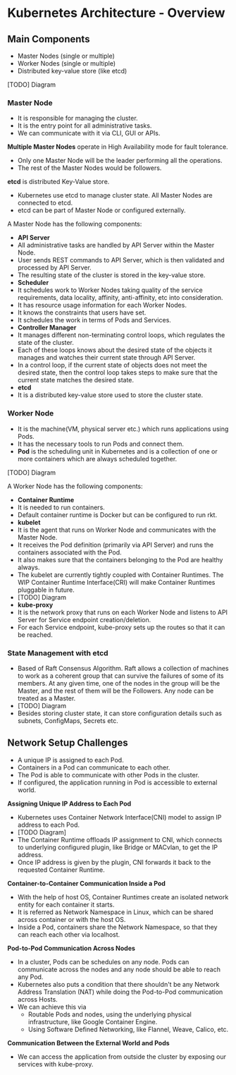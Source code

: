 # Kubernetes Architecture - Overview

## Main Components
 - Master Nodes (single or multiple)
 - Worker Nodes (single or multiple)
 - Distributed key-value store (like etcd)

[TODO] Diagram

### Master Node
* It is responsible for managing the cluster.
* It is the entry point for all administrative tasks.
* We can communicate with it via CLI, GUI or APIs.

**Multiple Master Nodes** operate in High Availability mode for fault tolerance.
* Only one Master Node will be the leader performing all the operations.
* The rest of the Master Nodes would be followers.

**etcd** is distributed Key-Value store.
* Kubernetes use etcd to manage cluster state. All Master Nodes are connected to etcd.
* etcd can be part of Master Node or configured externally.

A Master Node has the following components:
* **API Server**
 * All administrative tasks are handled by API Server within the Master Node.
 * User sends REST commands to API Server, which is then validated and processed by API Server.
 * The resulting state of the cluster is stored in the key-value store.
* **Scheduler**
 * It schedules work to Worker Nodes taking quality of the service requirements, data locality, affinity, anti-affinity, etc into consideration.
 * It has resource usage information for each Worker Nodes.
 * It knows the constraints that users have set.
 * It schedules the work in terms of Pods and Services.
* **Controller Manager**
 * It manages different non-terminating control loops, which regulates the state of the cluster.
 * Each of these loops knows about the desired state of the objects it manages and watches their current state through API Server.
 * In a control loop, if the current state of objects does not meet the desired state, then the control loop takes steps to make sure that the current state matches the desired state.
* **etcd**
 * It is a distributed key-value store used to store the cluster state.

### Worker Node
* It is the machine(VM, physical server etc.) which runs applications using Pods.
* It has the necessary tools to run Pods and connect them.
* **Pod** is the scheduling unit in Kubernetes and is a collection of one or more containers which are always scheduled together.

[TODO] Diagram

A Worker Node has the following components:
* **Container Runtime**
 * It is needed to run containers.
 * Default container runtime is Docker but can be configured to run rkt.
* **kubelet**
 * It is the agent that runs on Worker Node and communicates with the Master Node.
 * It receives the Pod definition (primarily via API Server) and runs the containers associated with the Pod.
 * It also makes sure that the containers belonging to the Pod are healthy always.
 * The kubelet are currently tightly coupled with Container Runtimes. The WIP Container Runtime Interface(CRI) will make Container Runtimes pluggable in future.
 * [TODO] Diagram
* **kube-proxy**
 * It is the network proxy that runs on each Worker Node and listens to API Server for Service endpoint creation/deletion.
 * For each Service endpoint, kube-proxy sets up the routes so that it can be reached.

### State Management with etcd
 * Based of Raft Consensus Algorithm. Raft allows a collection of machines to work as a coherent group that can survive the failures of some of its members. At any given time, one of the nodes in the group will be the Master, and the rest of them will be the Followers. Any node can be treated as a Master.
 * [TODO] Diagram
 * Besides storing cluster state, it can store configuration details such as subnets, ConfigMaps, Secrets etc.

## Network Setup Challenges
* A unique IP is assigned to each Pod.
* Containers in a Pod can communicate to each other.
* The Pod is able to communicate with other Pods in the cluster.
* If configured, the application running in Pod is accessible to external world.

**Assigning Unique IP Address to Each Pod**
* Kubernetes uses Container Network Interface(CNI) model to assign IP address to each Pod.
* [TODO Diagram]
* The Container Runtime offloads IP assignment to CNI, which connects to underlying configured plugin, like Bridge or MACvlan, to get the IP address.
* Once IP address is given by the plugin, CNI forwards it back to the requested Container Runtime.

**Container-to-Container Communication Inside a Pod**
* With the help of host OS, Container Runtimes create an isolated network entity for each container it starts.
* It is referred as Network Namespace in Linux, which can be shared across container or with the host OS.
* Inside a Pod, containers share the Network Namespace, so that they can reach each other via localhost.

**Pod-to-Pod Communication Across Nodes**
* In a cluster, Pods can be schedules on any node. Pods can communicate across the nodes and any node should be able to reach any Pod.
* Kubernetes also puts a condition that there shouldn't be any Network Address Translation (NAT) while doing the Pod-to-Pod communication across Hosts.
* We can achieve this via
  * Routable Pods and nodes, using the underlying physical infrastructure, like Google Container Engine.
  * Using Software Defined Networking, like Flannel, Weave, Calico, etc.

**Communication Between the External World and Pods**
* We can access the application from outside the cluster by exposing our services with kube-proxy.
